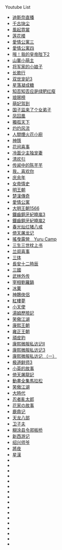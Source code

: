 ---
---

Youtube List
- [迪斯奈直播](https://www.youtube.com/watch?v=3-Y-KbBypJ8)
- [千古玦尘](https://www.youtube.com/watch?v=vhDjZoe8pts&list=PLb8w8KsDSK1xjiPSBpAevyfSxgiotHBaE&index=5)
- [風起霓裳](https://www.youtube.com/watch?v=Rp7c8xRwqrI&list=PLb8w8KsDSK1zXo3IHbgl6lzQFSAMYpTkB&index=1&t=200s)
- [莲花楼](https://www.youtube.com/watch?v=IC7wirpWiKM&list=PLb8w8KsDSK1yrl8xB8ac0JIjfh4N6FM9N&index=1&t=150s)
- [愛情公寓三](https://www.youtube.com/watch?v=j7PRj2xJrB4&list=PLn7ueQx7cc2zrQcKT1afy9szSlemLRUTa&index=2&t=200s)
- [愛情公寓四](https://www.youtube.com/watch?v=rLvF8G9D9JQ&list=PLn7ueQx7cc2yQC7bv9Cq132ZYT_eYKsao&index=2&t=200s)
- [哦！我的皇帝陛下2](https://www.youtube.com/watch?v=GfupKTqEeUs&list=PLn7ueQx7cc2zfmBSAKgQyuua_5jCCU_Yi&index=2&t=200s)
- [山寨小萌主](https://www.youtube.com/watch?v=50mX9gSCqA0&list=PLn7ueQx7cc2x5IbSVrnpPNhG5fgDJp6mf&index=2&t=200s)
- [将军家的小娘子](https://www.youtube.com/watch?v=gmBDPuaRvMw&list=PLn7ueQx7cc2zpI28adCoOil9SL86P1yhE&index=2&t=200s)
- [长歌行](https://www.youtube.com/watch?v=fnE6dkbzEZA&list=PLn7ueQx7cc2zHZqa6g9_CVUNQc62hcHDD&index=1&t=201s)
- [双世宠妃3](https://www.youtube.com/watch?v=qCJ3etriB7k&list=PLn7ueQx7cc2zCXV8Jhniyoc990bYGQeDQ&index=1&t=328s)
- [星落凝成糖](https://www.youtube.com/watch?v=iWZMW_HiZ-0&list=PLn7ueQx7cc2zO74P780DXKjEhhqb5RS2x&index=1&t=825s)
- [知否知否应是绿肥红瘦](https://www.youtube.com/watch?v=BBrxzppvreI&list=PLn7ueQx7cc2wkC03NjiaNpIJUBP2M4cmT&index=1&t=209s)
- [琅琊榜](https://www.youtube.com/watch?v=x-gVdZAVNUA&list=PLtt_YYUGi1gXRt2XVJZrHDBkZECcfmuAJ&index=1&t=1668s)
- [萌妃驾到](https://www.youtube.com/watch?v=zVt_Ny74LZ0&list=PLATwx1z00HsdFwYHO4ETX6_vCRBRp_TcZ&index=1)
- [国子监来了个女弟子](https://www.youtube.com/watch?v=5e-QYO4sCA0&list=PLuidrAcAGAOPvhSJC_CAsOO7NB2FtB8p2&index=1)
- [凤囚凰](https://www.youtube.com/watch?v=z_uq7fNAsi4&list=PLAfof34K3azXa4ttVF_XF5ZplNhTeW5PI)
- [獨孤天下](https://www.youtube.com/watch?v=95NlBT9wKZk&list=PLn7ueQx7cc2zLmWNzsyb2CDP4K92gwdMI)
- [灼灼风流](https://www.youtube.com/watch?v=7fd0y2bsi9A&list=PLMX26aiIvX5oHqbBa0SHGY3YyG-Ck8lwT)
- [人間煙火花小廚](https://www.youtube.com/watch?v=otWVdzF3XvU&list=PLMGUWmBBghZwSnNAj-H1zXlMd17ZFqc_J&index=1)
- [神隱](https://www.youtube.com/watch?v=xsnFrr5GJ-4&list=PLRBClVey5BqxXUyIqXnpk9h4fojdBCkJo&index=1&t=1686s)
- [花间喜事](https://www.youtube.com/watch?v=4SkhdYAtQ_c&list=PLsUZkNuEg38Srn0xi8FdRLGHurpDuTfuY&index=1)
- [冷面少主独宠妻](https://www.youtube.com/watch?v=QwBeofETRPY&list=PLsUZkNuEg38Rjz8_dGSLKvZCNDvGrvFOX&index=1)
- [清欢引](https://www.youtube.com/watch?v=LczDLjmy0FM&list=PLO2Wpfuvd4dGAr5QO_CrPE_UtMFOyJT_G&index=1&t=1383s)
- [传闻中的陈芊芊](https://www.youtube.com/watch?v=71TF3r7yFwg&list=PLMX26aiIvX5qmFwvmqUqmuazLFKjXVztJ&index=1&t=1305s)
- [我，喜欢你](https://www.youtube.com/watch?v=aaC77C_jWp8&list=PLwRTE4TGfyeBeBcCPpbD4-N2W1MauEJBG&index=1&t=1336s)
- [庆余年](https://www.youtube.com/playlist?list=PLhqe0CIJjJn9A_tI7XYqnVKLpws5gYzX7)
- [女帝情史 ](https://www.youtube.com/watch?v=Zl2B0h3weEw&list=PLH9CThrqSZ-NTJrc2FKSBA011-YCjZtHQ)
- [明王朝](https://www.youtube.com/watch?v=4eu-E84jftc&list=PLDaGPJyeLhr4yi2YGXjQNLJg53FA7lkZQ)
- [楚漢傳奇](https://www.youtube.com/watch?v=gUjLNKBb2vg&list=PLtt_YYUGi1gVHn-dt8TcFvvMSnsHznXXU)
- [愛情公寓](https://www.youtube.com/watch?v=mV0HQj44vtM&list=PL9P9juNnx4d6Am-hJ4HtP0XqnzsUxJGK5)
- [大明王朝1566](https://www.youtube.com/watch?v=awHPt_9CSOQ&list=PLsV6NDSYslSfA2X66flpsxJKGJYGR_DhJ)
- [鐵齒銅牙紀曉嵐3](https://www.youtube.com/watch?v=4BmD38y6fZo&list=PLMGUWmBBghZyk4o1zlfvcqfW7r2O7kzd9)
- [鐵齒銅牙紀曉嵐2 ](https://www.youtube.com/watch?v=bONCj-c5Ovs&list=PL8tBpa_is0yylAq_x3yhmxFCuxEqshnB6)
- [春光灿烂猪八戒](https://www.youtube.com/watch?v=LIha4YCkR4I&list=PLjjPL6UFQG6pnSKqp7E_ouT2JEKi1-a98)
- [倚天屠龙记](https://www.youtube.com/watch?v=b14Exa9Dt5o&list=PLTGmcDaiiykN-jpZ96V5vkJsBvx513utA)
- [搖曳露營　Yuru Camp](https://www.youtube.com/watch?v=2C7Kp0yBpvo&list=PLxSscENEp7Jh5nBsvSq-SCgEhgSYSdNZl)
- [三生三世枕上书 ](https://www.youtube.com/watch?v=FES-5hBBXVU&list=PLMX26aiIvX5qfLxgmS0rCAP4pvXDciWEM)
- [兰闺喜事](https://www.youtube.com/watch?v=224oe0JqTS0&list=PLMX26aiIvX5qBOY1GShZydYNw-TnJdOsO&index=3)
- [三体](https://www.youtube.com/watch?v=3-UO8jbrIoM&list=PLMX26aiIvX5oCR4bBg2j0W4KKgjYtYBfv)
- [長安十二時辰](https://www.youtube.com/watch?v=ZF8HIKz2NPU&list=PLcHRE_huWMAwn-5xeW8ol4EfZ5vMqyn6l)
- [三國](https://www.youtube.com/watch?v=391PfeRVElA&list=PL9P9juNnx4d4NPYTN7VvAWOFNkbAJd2lf)
- [武林外传](https://www.youtube.com/watch?v=mKT8fzrFqjE&list=PLeoBFGHVYbCtaN5_6dvD0g0AiFxWLT9Hn)
- [宰相劉羅鍋](https://www.youtube.com/watch?v=6Jnrguw91hg&list=PLtWegeAzGX1OWunSCAr1yuUqZIDZTrdzh)
- [冰菓](https://www.youtube.com/playlist?list=PL12UaAf_xzfpKB3uUvYYbxg3UBOxBZfDl)
- [神鵰俠侶](https://www.youtube.com/playlist?list=PLf7jU5YdQ7lwuN7yq0NRVSgLZny9eOeCg)
- [紅樓夢](https://www.youtube.com/watch?v=XmUcy2AAj48&list=PLVaBj_ofjBM8fRGxe04NFpG7TleOlOkV_)
- [小天使](https://www.youtube.com/watch?v=dOh0xR-xCxM&list=PL4U9STbe5zoLWcbpz9BbDgtpvMZNzOiuh)
- [湯姆歷險記](https://www.youtube.com/playlist?list=PL-qNoJV2Z4Jfdh4xKlg_LN17BW85SdwE5)
- [笑傲江湖](https://www.youtube.com/watch?v=PXR1X9s3Za8&list=PLPoprV2YJVLPPIhzxGykF88QNFuauv1L6)
- [康熙王朝](https://www.youtube.com/watch?v=_rA9r7QHPig&list=PLIj4BzSwQ-_v9n6qabRS2C1b1aGRwZbP4)
- [雍正王朝](https://www.youtube.com/watch?v=LWlU38lZnuM&list=PL4U9STbe5zoITXpG8WRbloB2W0TmKZ0yG)
- [頑皮豹](https://www.youtube.com/playlist?list=PLlSHC159efXf_puaG-kKzQ3l8nPihsxYY)
- [康熙微服私访记Ⅱ](https://www.youtube.com/watch?v=7oWmAvTYJHU&list=PLOe397gxhcUYseapMLScpTP28t7VmwMLw)
- [康熙微服私访记3](https://www.youtube.com/watch?v=iNjLwReomWs&list=PLQYV6Nl4UMgj8H0TGR1h7I8DS2Fh5tKGa)
- [康熙微服私访记 （一）](https://www.youtube.com/watch?v=wQHrHjdEJsk&list=PLtWegeAzGX1P8_RFy_S0CO9HBOJZVfOws)
- [极道鲜师3](https://www.youtube.com/watch?v=ZX8-ZZpQwRo&list=PLjjPrcjGn31AmA1Ii_rOu9A6xc7rpbwDg&index=2)
- [小英的故事](https://www.youtube.com/watch?v=ROj7EZ1RmYc&list=PLPUdJbxDORtonwt1XmG_6ujkj68Rt54tE)
- [倚天屠龍記](https://www.youtube.com/playlist?list=PL8tBpa_is0yxxltL7StW3HQYl5i1pXtXS)
- [動畫全集馬拉松](https://www.youtube.com/playlist?list=PL12UaAf_xzfoXZRMbLGSEUNQSn_KrJW3h)
- [笑傲江湖 ](https://www.youtube.com/watch?v=PXR1X9s3Za8&list=PLKgQAFMpjtUaDTHMss-P1LVW33FTEamxx)
- [大時代](https://www.youtube.com/watch?v=sV0fXEWYiWc&list=PL9K8ksI6u3023OMdy4LYEguIFH1WPEU1U)
- [忍者亂太郎](https://www.youtube.com/playlist?list=PLDfDiflGwSuXT6CoJ2VfT76AuqwWuTMLZ)
- [花家の故事](https://www.youtube.com/playlist?list=PLDfDiflGwSuX-Cw_7sG0-Ydg0QgZU9Pad)
- [鹿鼎记 ](https://www.youtube.com/watch?v=nBTNCWiPTi4&list=PLSIJismKOisGveBxmA1OzJ_AyXKev79JN)
- [天龙八部](https://www.youtube.com/watch?v=2sF8VJQzpZw&list=PLSIJismKOisFt3AB6ipkKWBOaRi8atLQY)
- [卫子夫](https://www.youtube.com/watch?v=8b3MDKEVbEg&list=PLSIJismKOisE9PugvK1CytA779VnBkjpS)
- [糊涂县令郑板桥](https://www.youtube.com/watch?v=Ne-CymbbGyw&list=PLSIJismKOisGZclPziO56RdJAaK0UIMgK)
- [新西游记](https://www.youtube.com/watch?v=hllpFKrhFEc&list=PLSIJismKOisETsHhPq4Lg5tLB5L9pdRmP)
- [绍兴师爷](https://www.youtube.com/watch?v=e9WkHl1FfEQ&list=PLSIJismKOisGazPfluQa7fp3eOep5LhQ3)
- [將夜](https://www.youtube.com/playlist?list=PLMX26aiIvX5qn5lsoE43o9F1kT50N6guF)
- [星漢](https://www.youtube.com/watch?v=qovWvkObhTE&list=PLj47rlCN0EwCVJUso3X3O1oX1Crsh4_Jd)
- []()
- []()
- []()
- []()
- []()
- []()
- []()
- []()
- []()
- []()
- []()
- []()
- []()
- []()
- []()
- []()
- []()

















